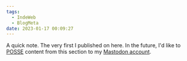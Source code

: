 ```yaml
---
tags:
  - IndeWeb
  - BlogMeta
date: 2023-01-17 00:09:27
---
```



A quick note. The very first I published on here.
In the future, I'd like to [POSSE](https://indieweb.org/POSSE) content from this section to my [Mastodon account](https://mamot.fr/@oad).